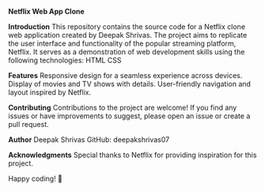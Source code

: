 **Netflix Web App Clone**

**Introduction**
This repository contains the source code for a Netflix clone web application created by Deepak Shrivas. The project aims to replicate the user interface and functionality of the popular streaming platform, Netflix. It serves as a demonstration of web development skills using the following technologies:
HTML
CSS

**Features**
Responsive design for a seamless experience across devices.
Display of movies and TV shows with details.
User-friendly navigation and layout inspired by Netflix.

**Contributing**
Contributions to the project are welcome! If you find any issues or have improvements to suggest, please open an issue or create a pull request.

**Author**
Deepak Shrivas
GitHub: deepakshrivas07

**Acknowledgments**
Special thanks to Netflix for providing inspiration for this project.

Happy coding! 🚀




